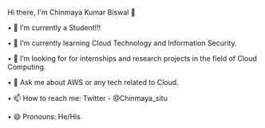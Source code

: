 Hi there, I'm Chinmaya Kumar Biswal 👋

•	🔭 I’m currently a Student!!!

•	🌱 I’m currently learning Cloud Technology and Information Security.

•	🤔 I’m looking for for internships and research projects in the field of Cloud Computing.

•	💬 Ask me about AWS or any tech related to Cloud.

•	📫 How to reach me:  Twitter - @Chinmaya_situ

•	😄 Pronouns: He/His




